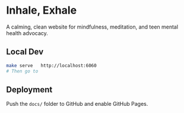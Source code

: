 # Inhale, Exhale

A calming, clean website for mindfulness, meditation, and teen mental health advocacy.

## Local Dev
```bash
make serve   http://localhost:6060
# Then go to 
```

## Deployment
Push the `docs/` folder to GitHub and enable GitHub Pages.
